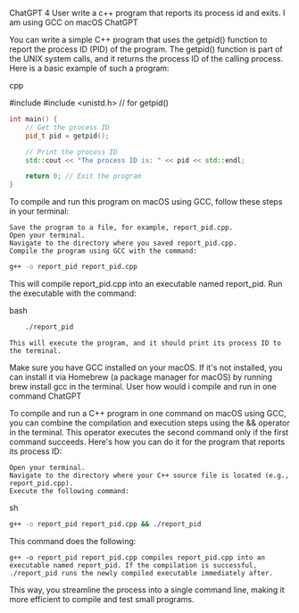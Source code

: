 ChatGPT 4
User
write a c++ program that reports its process id and exits. I am using GCC on macOS
ChatGPT

You can write a simple C++ program that uses the getpid() function to report the process ID (PID) of the program. The getpid() function is part of the UNIX system calls, and it returns the process ID of the calling process. Here is a basic example of such a program:

cpp

#include <iostream>
#include <unistd.h> // for getpid()
```C++
int main() {
    // Get the process ID
    pid_t pid = getpid();

    // Print the process ID
    std::cout << "The process ID is: " << pid << std::endl;

    return 0; // Exit the program
}
```
To compile and run this program on macOS using GCC, follow these steps in your terminal:

    Save the program to a file, for example, report_pid.cpp.
    Open your terminal.
    Navigate to the directory where you saved report_pid.cpp.
    Compile the program using GCC with the command:
```bash
g++ -o report_pid report_pid.cpp
```
This will compile report_pid.cpp into an executable named report_pid.
Run the executable with the command:

bash
```bash
    ./report_pid
```
    This will execute the program, and it should print its process ID to the terminal.

Make sure you have GCC installed on your macOS. If it's not installed, you can install it via Homebrew (a package manager for macOS) by running brew install gcc in the terminal.
User
how would i compile and run in one command
ChatGPT

To compile and run a C++ program in one command on macOS using GCC, you can combine the compilation and execution steps using the && operator in the terminal. This operator executes the second command only if the first command succeeds. Here's how you can do it for the program that reports its process ID:

    Open your terminal.
    Navigate to the directory where your C++ source file is located (e.g., report_pid.cpp).
    Execute the following command:

sh
```bash
g++ -o report_pid report_pid.cpp && ./report_pid
```
This command does the following:

    g++ -o report_pid report_pid.cpp compiles report_pid.cpp into an executable named report_pid. If the compilation is successful,
    ./report_pid runs the newly compiled executable immediately after.

This way, you streamline the process into a single command line, making it more efficient to compile and test small programs.
